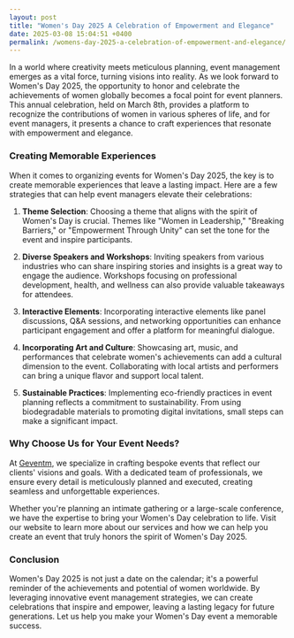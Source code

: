 ```yaml
---
layout: post
title: "Women's Day 2025 A Celebration of Empowerment and Elegance"
date: 2025-03-08 15:04:51 +0400
permalink: /womens-day-2025-a-celebration-of-empowerment-and-elegance/
---
```



In a world where creativity meets meticulous planning, event management emerges as a vital force, turning visions into reality. As we look forward to Women's Day 2025, the opportunity to honor and celebrate the achievements of women globally becomes a focal point for event planners. This annual celebration, held on March 8th, provides a platform to recognize the contributions of women in various spheres of life, and for event managers, it presents a chance to craft experiences that resonate with empowerment and elegance.

### Creating Memorable Experiences

When it comes to organizing events for Women's Day 2025, the key is to create memorable experiences that leave a lasting impact. Here are a few strategies that can help event managers elevate their celebrations:

1. **Theme Selection**: Choosing a theme that aligns with the spirit of Women's Day is crucial. Themes like "Women in Leadership," "Breaking Barriers," or "Empowerment Through Unity" can set the tone for the event and inspire participants.

2. **Diverse Speakers and Workshops**: Inviting speakers from various industries who can share inspiring stories and insights is a great way to engage the audience. Workshops focusing on professional development, health, and wellness can also provide valuable takeaways for attendees.

3. **Interactive Elements**: Incorporating interactive elements like panel discussions, Q&A sessions, and networking opportunities can enhance participant engagement and offer a platform for meaningful dialogue.

4. **Incorporating Art and Culture**: Showcasing art, music, and performances that celebrate women's achievements can add a cultural dimension to the event. Collaborating with local artists and performers can bring a unique flavor and support local talent.

5. **Sustainable Practices**: Implementing eco-friendly practices in event planning reflects a commitment to sustainability. From using biodegradable materials to promoting digital invitations, small steps can make a significant impact.

### Why Choose Us for Your Event Needs?

At [Geventm](https://geventm.com/), we specialize in crafting bespoke events that reflect our clients' visions and goals. With a dedicated team of professionals, we ensure every detail is meticulously planned and executed, creating seamless and unforgettable experiences.

Whether you're planning an intimate gathering or a large-scale conference, we have the expertise to bring your Women's Day celebration to life. Visit our website to learn more about our services and how we can help you create an event that truly honors the spirit of Women's Day 2025.

### Conclusion

Women's Day 2025 is not just a date on the calendar; it's a powerful reminder of the achievements and potential of women worldwide. By leveraging innovative event management strategies, we can create celebrations that inspire and empower, leaving a lasting legacy for future generations. Let us help you make your Women's Day event a memorable success.